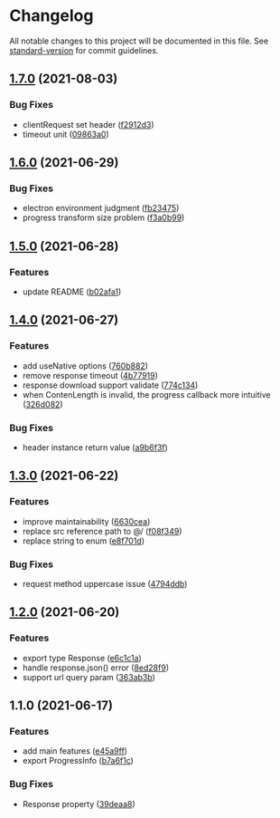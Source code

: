 # Changelog

All notable changes to this project will be documented in this file. See [standard-version](https://github.com/conventional-changelog/standard-version) for commit guidelines.

## [1.7.0](https://github.com/islizeqiang/electron-request/compare/v1.6.0...v1.7.0) (2021-08-03)

### Bug Fixes

- clientRequest set header ([f2912d3](https://github.com/islizeqiang/electron-request/commit/f2912d37f471b5807fb1cc0a4f9b055ab132cc08))
- timeout unit ([09863a0](https://github.com/islizeqiang/electron-request/commit/09863a0278b8e051f25a24adced967ad6fb9e10b))

## [1.6.0](https://github.com/islizeqiang/electron-request/compare/v1.5.0...v1.6.0) (2021-06-29)

### Bug Fixes

- electron environment judgment ([fb23475](https://github.com/islizeqiang/electron-request/commit/fb234755b30f6ff149d3c95d69e02a303debc1ff))
- progress transform size problem ([f3a0b99](https://github.com/islizeqiang/electron-request/commit/f3a0b999301a694644ff21a08e8712b579ecd0a7))

## [1.5.0](https://github.com/islizeqiang/electron-request/compare/v1.4.0...v1.5.0) (2021-06-28)

### Features

- update README ([b02afa1](https://github.com/islizeqiang/electron-request/commit/b02afa18930ca8d16265ed5b16d7156d54a96d70))

## [1.4.0](https://github.com/islizeqiang/electron-request/compare/v1.3.0...v1.4.0) (2021-06-27)

### Features

- add useNative options ([760b882](https://github.com/islizeqiang/electron-request/commit/760b8828758a03924db6de3994ceca56943a9aaa))
- remove response timeout ([4b77919](https://github.com/islizeqiang/electron-request/commit/4b77919ce4cee5d6ed2e514bc07b77147e991a0f))
- response download support validate ([774c134](https://github.com/islizeqiang/electron-request/commit/774c134b737e8ac248322d5988e3d3d9a63c887b))
- when ContenLength is invalid, the progress callback more intuitive ([326d082](https://github.com/islizeqiang/electron-request/commit/326d082f21497ec844332152af1dca5b9b85ea32))

### Bug Fixes

- header instance return value ([a9b6f3f](https://github.com/islizeqiang/electron-request/commit/a9b6f3fc46e5a21a7c5d28da721ce7561def9605))

## [1.3.0](https://github.com/islizeqiang/electron-request/compare/v1.2.0...v1.3.0) (2021-06-22)

### Features

- improve maintainability ([6630cea](https://github.com/islizeqiang/electron-request/commit/6630cea60a2d3fb721bfd797005b7f5e13c9f620))
- replace src reference path to @/ ([f08f349](https://github.com/islizeqiang/electron-request/commit/f08f34952ab2fc5b29541419eac502c79a13e03f))
- replace string to enum ([e8f701d](https://github.com/islizeqiang/electron-request/commit/e8f701d0d05587aba17f5155f883e5b9f2fe1846))

### Bug Fixes

- request method uppercase issue ([4794ddb](https://github.com/islizeqiang/electron-request/commit/4794ddb64b08169e57b3204e666988bb0ca77e49))

## [1.2.0](https://github.com/islizeqiang/electron-request/compare/v1.1.0...v1.2.0) (2021-06-20)

### Features

- export type Response ([e6c1c1a](https://github.com/islizeqiang/electron-request/commit/e6c1c1aa40dc93eefd882cdeb563f0746d8ee1ac))
- handle response.json() error ([8ed28f9](https://github.com/islizeqiang/electron-request/commit/8ed28f90b90dc1943002231660ab31a91fdf16f3))
- support url query param ([363ab3b](https://github.com/islizeqiang/electron-request/commit/363ab3b7a0817a796576afee8403cf1d8fd13c8d))

## 1.1.0 (2021-06-17)

### Features

- add main features ([e45a9ff](https://github.com/islizeqiang/electron-request/commit/e45a9ff70288cec9022d9e90580c7fe696391442))
- export ProgressInfo ([b7a6f1c](https://github.com/islizeqiang/electron-request/commit/b7a6f1c44151ebe3dd75662ac67c32a421bb50b6))

### Bug Fixes

- Response property ([39deaa8](https://github.com/islizeqiang/electron-request/commit/39deaa8b3b2f04c0915f52d660bc7ac84bee1382))
